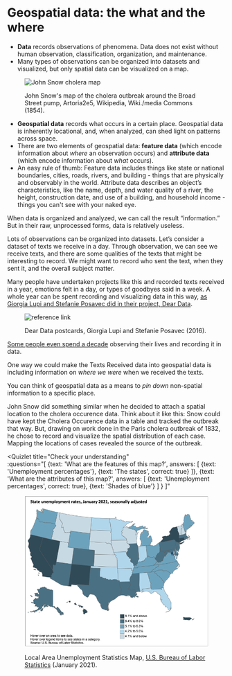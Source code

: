 

# Geospatial data: the what and the where

* **Data** records observations of phenomena. Data does not exist without human observation, classification, organization, and maintenance.
* Many types of observations can be organized into datasets and visualized, but only spatial data can be visualized on a map.

<figure>

![John Snow cholera map](./media/JohnSnowCholeraMap.jpeg)

<figcaption>

John Snow's map of the cholera outbreak around the Broad Street pump, Artoria2e5, Wikipedia, Wiki./media Commons (1854).

</figcaption>
</figure>


* **Geospatial data** records what occurs in a certain place. Geospatial data is inherently locational, and, when analyzed, can shed light on patterns across space.
* There are two elements of geospatial data: **feature data** (which encode information about *where* an observation occurs) and **attribute data** (which encode information about *what* occurs).
* An easy rule of thumb: Feature data includes things like state or national boundaries, cities, roads, rivers, and building - things that are physically and observably in the world. Attribute  data describes an object’s characteristics, like the name, depth, and water quality of a river, the height, construction date, and use of a building, and household income - things you can't see with your naked eye.

<Hideable title = "More on data: observation, visualization, and discerning patterns">

When data is organized and analyzed, we can call the result “information.” But in their raw, unprocessed forms, data is relatively useless.

Lots of observations can be organized into datasets. Let’s consider a dataset of texts we receive in a day. Through observation, we can see we receive texts, and there are some qualities of the texts that might be interesting to record. We might want to record who sent the text, when they sent it, and the overall subject matter.

Many people have undertaken projects like this and recorded texts received in a year, emotions felt in a day, or types of goodbyes said in a week. A whole year can be spent recording and visualizing data in this way, [as Giorgia Lupi and Stefanie Posavec did in their project, Dear Data](http://www.dear-data.com/theproject).

<figure>

![reference link](https://images.squarespace-cdn.com/content/v1/54eec73ee4b0ae0904da0e94/1469543541721-UB2SLPATTAHHT23DXU3K/ke17ZwdGBToddI8pDm48kAYCpg1VIiwn4rHNOpB5c4B7gQa3H78H3Y0txjaiv_0fDoOvxcdMmMKkDsyUqMSsMWxHk725yiiHCCLfrh8O1z5QPOohDIaIeljMHgDF5CVlOqpeNLcJ80NK65_fV7S1UVjdAUSUmuEOi_N_6GrwUPyU5pNi1K8-4PrHaCC_jPqmRwI9WTNiCkeSufsKtaOj1w/image-asset.jpeg?format=1500w)

<figcaption>

Dear Data postcards, Giorgia Lupi and Stefanie Posavec (2016).

</figcaption>
</figure>

[Some people even spend a decade](https://www.wired.com/2015/10/nicholas-felton-obsessively-recorded-his-private-data-for-10-years/) observing their lives and recording it in data.

One way we could make the Texts Received data into geospatial data is including information on *where we were* when we received the texts.

You can think of geospatial data as a means to *pin down* non-spatial information to a specific place.

John Snow did something similar when he decided to attach a spatial location to the cholera occurence data. Think about it like this: Snow could have kept the Cholera Occurence data in a table and tracked the outbreak that way. But, drawing on work done in the Paris cholera outbreak of 1832, he chose to record and visualize the spatial distribution of each case. Mapping the locations of cases revealed the source of the outbreak.

</Hideable>

<Quizlet
    title="Check your understanding"    
    :questions="[
        {text: 'What are the features of this map?',
        answers: [
            {text: 'Unemployment percentages'},
            {text: 'The states', correct: true}
        ]},
        {text: 'What are the attributes of this map?',
        answers: [
            {text: 'Unemployment percentages', correct: true},
            {text: 'Shades of blue'}
        ]
        }
    ]"
>

<figure>

![Map showing unemployment rates in America by state, January 2021](./media/BLSUnemploymentMap.png)

<figcaption>

Local Area Unemployment Statistics Map, [U.S. Bureau of Labor Statistics](https://www.bls.gov/charts/state-employment-and-unemployment/state-unemployment-rates-map.htm#) (January 2021).

</figcaption>
</figure>

</Quizlet>
